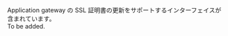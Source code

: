 <Namespace Name="Microsoft.Azure.Management.Network.Fluent.ApplicationGatewaySslCertificate.Update">
  <Docs>
    <summary>Application gateway の SSL 証明書の更新をサポートするインターフェイスが含まれています。</summary> 
    <remarks>To be added.</remarks>
  </Docs>
</Namespace>
